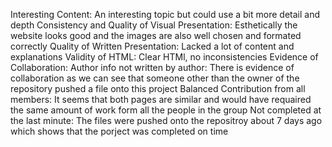 Interesting Content: An interesting topic but could use a bit more detail and depth 
Consistency and Quality of Visual Presentation: Esthetically the website looks good and the images are also well chosen and formated correctly
Quality of Written Presentation: Lacked a lot of content and explanations
Validity of HTML: Clear HTMl, no inconsistencies
Evidence of Collaboration: 
  Author info not written by author: There is evidence of collaboration as we can see that someone other than the owner of the repository pushed a file onto this project 
  Balanced Contribution from all members: It seems that both pages are similar and would have requaired the same amount of work form all the people in the group
  Not completed at the last minute: The files were pushed onto the repositroy about 7 days ago which shows that the porject was completed on time 
